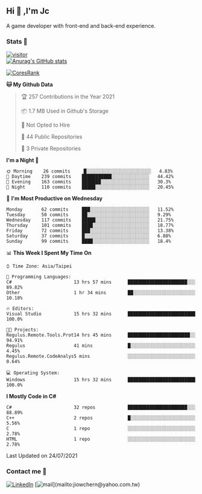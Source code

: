 ## Hi 👋 ,I'm Jc  

A game developer with front-end and back-end experience.  

### Stats  📝
[![visitor](https://visitor-badge.glitch.me/badge?page_id=jiowchern.jiowchern&style=flat-square&color=0088cc)](https://visitor-badge.glitch.me/badge?page_id=jiowchern.jiowchern&style=flat-square&color=0088cc)  
[![Anurag's GitHub stats](https://github-readme-stats.vercel.app/api?username=jiowchern&count_private=true&&show_icons=true)](https://github.com/anuraghazra/github-readme-stats)  
<!-- [![trophy](https://github-profile-trophy.vercel.app/?username=jiowchern)](https://github.com/ryo-ma/github-profile-trophy)   -->
[![CoresRank](https://cr-ss-service.azurewebsites.net/api/ScreenShot?widget=summary&username=jiowchern)](https://cr-ss-service.azurewebsites.net/api/ScreenShot?widget=summary&username=jiowchern)


<!--START_SECTION:waka-->
**🐱 My Github Data** 

> 🏆 257 Contributions in the Year 2021
 > 
> 📦 1.7 MB Used in Github's Storage 
 > 
> 🚫 Not Opted to Hire
 > 
> 📜 44 Public Repositories 
 > 
> 🔑 3 Private Repositories  
 > 
**I'm a Night 🦉** 

```text
🌞 Morning    26 commits     █░░░░░░░░░░░░░░░░░░░░░░░░   4.83% 
🌆 Daytime    239 commits    ███████████░░░░░░░░░░░░░░   44.42% 
🌃 Evening    163 commits    ███████░░░░░░░░░░░░░░░░░░   30.3% 
🌙 Night      110 commits    █████░░░░░░░░░░░░░░░░░░░░   20.45%

```
📅 **I'm Most Productive on Wednesday** 

```text
Monday       62 commits     ███░░░░░░░░░░░░░░░░░░░░░░   11.52% 
Tuesday      50 commits     ██░░░░░░░░░░░░░░░░░░░░░░░   9.29% 
Wednesday    117 commits    █████░░░░░░░░░░░░░░░░░░░░   21.75% 
Thursday     101 commits    ████░░░░░░░░░░░░░░░░░░░░░   18.77% 
Friday       72 commits     ███░░░░░░░░░░░░░░░░░░░░░░   13.38% 
Saturday     37 commits     █░░░░░░░░░░░░░░░░░░░░░░░░   6.88% 
Sunday       99 commits     ████░░░░░░░░░░░░░░░░░░░░░   18.4%

```


📊 **This Week I Spent My Time On** 

```text
⌚︎ Time Zone: Asia/Taipei

💬 Programming Languages: 
C#                       13 hrs 57 mins      ██████████████████████░░░   89.82% 
Other                    1 hr 34 mins        ██░░░░░░░░░░░░░░░░░░░░░░░   10.18%

🔥 Editors: 
Visual Studio            15 hrs 32 mins      █████████████████████████   100.0%

🐱‍💻 Projects: 
Regulus.Remote.Tools.Prot14 hrs 45 mins      ███████████████████████░░   94.91% 
Regulus                  41 mins             █░░░░░░░░░░░░░░░░░░░░░░░░   4.45% 
Regulus.Remote.CodeAnalys5 mins              ░░░░░░░░░░░░░░░░░░░░░░░░░   0.64%

💻 Operating System: 
Windows                  15 hrs 32 mins      █████████████████████████   100.0%

```

**I Mostly Code in C#** 

```text
C#                       32 repos            ██████████████████████░░░   88.89% 
C++                      2 repos             █░░░░░░░░░░░░░░░░░░░░░░░░   5.56% 
C                        1 repo              ░░░░░░░░░░░░░░░░░░░░░░░░░   2.78% 
HTML                     1 repo              ░░░░░░░░░░░░░░░░░░░░░░░░░   2.78%

```



 Last Updated on 24/07/2021
<!--END_SECTION:waka-->



### Contact me 💬
[![LinkedIn](https://img.shields.io/badge/-JiowchernChen-0077B5?style==flat-square&logo=LinkedIn&logoColor=white)](https://www.linkedin.com/in/jiowchern-chen-4aaa90b7/) [![mail](https://img.shields.io/badge/-jiowchern%40yahoo.com.tw-blueviolet?style=flat-square&logo=yahoo!)](mailto:jiowchern@yahoo.com.tw)    

<!-- [![Linkedin Badge](https://img.shields.io/badge/-LinkedIn-blue?style=flat-square&logo=Linkedin&logoColor=white&link=https://www.linkedin.com/in/jiowchern-chen-4aaa90b7/)](https://www.linkedin.com/in/jiowchern-chen-4aaa90b7/) -->


<!--
**jiowchern/jiowchern** is a ✨ _special_ ✨ repository because its `README.md` (this file) appears on your GitHub profile.

Here are some ideas to get you started:

- 🔭 I’m currently working on ...
- 🌱 I’m currently learning ...
- 👯 I’m looking to collaborate on ...
- 🤔 I’m looking for help with ...
- 💬 Ask me about ...
- 📫 How to reach me: ...
- 😄 Pronouns: ...
- ⚡ Fun fact: ...
-->
